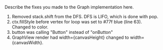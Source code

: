 Describe the fixes you made to the Graph implementation here.

1. Removed stack.shift from the DFS.  DFS is LIFO, which is done with pop.
2. ctx.fillStyle before vertex for loop was set to #77f blue (line 63).  Changed to color.
3. button was calling "Button" instead of "onButton"
4. GraphView render had width={canvasHeight} changed to width={canvasWidth}.